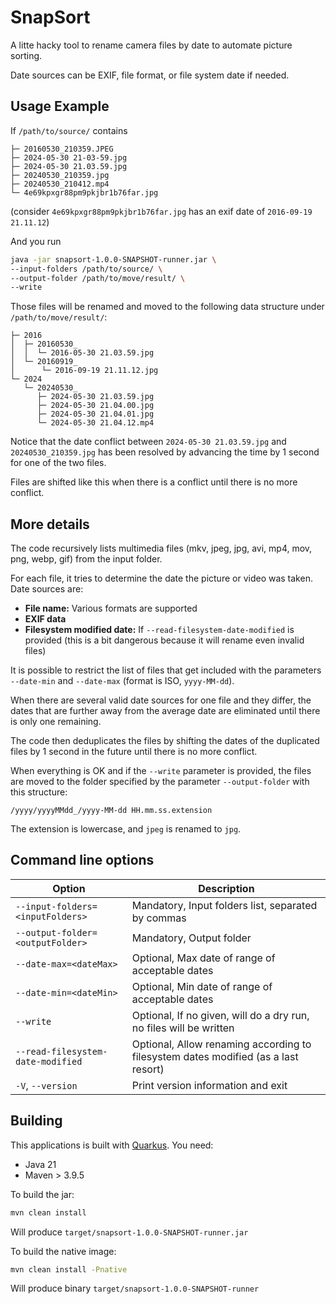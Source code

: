 # SnapSort

A litte hacky tool to rename camera files by date to automate picture sorting.

Date sources can be EXIF, file format, or file system date if needed.

## Usage Example
If `/path/to/source/` contains
```
├─ 20160530_210359.JPEG
├─ 2024-05-30 21-03-59.jpg
├─ 2024-05-30 21.03.59.jpg
├─ 20240530_210359.jpg
├─ 20240530_210412.mp4
└─ 4e69kpxgr88pm9pkjbr1b76far.jpg
```
(consider `4e69kpxgr88pm9pkjbr1b76far.jpg` has an exif date of `2016-09-19 21.11.12`)

And you run
```bash
java -jar snapsort-1.0.0-SNAPSHOT-runner.jar \
--input-folders /path/to/source/ \
--output-folder /path/to/move/result/ \
--write
```

Those files will be renamed and moved to the following data structure under `/path/to/move/result/`:
```
├─ 2016
│  ├─ 20160530_
│  │  └─ 2016-05-30 21.03.59.jpg
│  └─ 20160919_
│      └─ 2016-09-19 21.11.12.jpg
└─ 2024
   └─ 20240530_
      ├─ 2024-05-30 21.03.59.jpg
      ├─ 2024-05-30 21.04.00.jpg
      ├─ 2024-05-30 21.04.01.jpg
      └─ 2024-05-30 21.04.12.mp4
```
Notice that the date conflict between `2024-05-30 21.03.59.jpg` and `20240530_210359.jpg` has been resolved by advancing the time by 1 second for one of the two files.

Files are shifted like this when there is a conflict until there is no more conflict.

## More details
The code recursively lists multimedia files (mkv, jpeg, jpg, avi, mp4, mov, png, webp, gif) from the input folder.

For each file, it tries to determine the date the picture or video was taken. Date sources are:
- **File name:** Various formats are supported
- **EXIF data**
- **Filesystem modified date:** If `--read-filesystem-date-modified` is provided (this is a bit dangerous because it will rename even invalid files)


It is possible to restrict the list of files that get included with the parameters `--date-min` and `--date-max` (format is ISO, `yyyy-MM-dd`).

When there are several valid date sources for one file and they differ, the dates that are further away from the average date are eliminated until there is only one remaining.

The code then deduplicates the files by shifting the dates of the duplicated files by 1 second in the future until there is no more conflict.

When everything is OK and if the `--write` parameter is provided, the files are moved to the folder specified by the parameter `--output-folder` with this structure:
```
/yyyy/yyyyMMdd_/yyyy-MM-dd HH.mm.ss.extension
```

The extension is lowercase, and `jpeg` is renamed to `jpg`.

## Command line options
| Option                                  | Description                                                                        |
|-----------------------------------------|------------------------------------------------------------------------------------|
| `--input-folders=<inputFolders>`        | Mandatory, Input folders list, separated by commas                                 |
| `--output-folder=<outputFolder>`        | Mandatory, Output folder                                                           |
| `--date-max=<dateMax>`                  | Optional, Max date of range of acceptable dates                                    |
| `--date-min=<dateMin>`                  | Optional, Min date of range of acceptable dates                                    |
| `--write`                               | Optional, If no given, will do a dry run, no files will be written                 |
| `--read-filesystem-date-modified`       | Optional, Allow renaming according to filesystem dates modified (as a last resort) |
| `-V`, `--version`                       | Print version information and exit                                                 |

## Building
This applications is built with [Quarkus](https://quarkus.io/).
You need:
- Java 21
- Maven > 3.9.5

To build the jar:
```bash
mvn clean install
```
Will produce `target/snapsort-1.0.0-SNAPSHOT-runner.jar`

To build the native image:
```bash
mvn clean install -Pnative
```
Will produce binary `target/snapsort-1.0.0-SNAPSHOT-runner`
